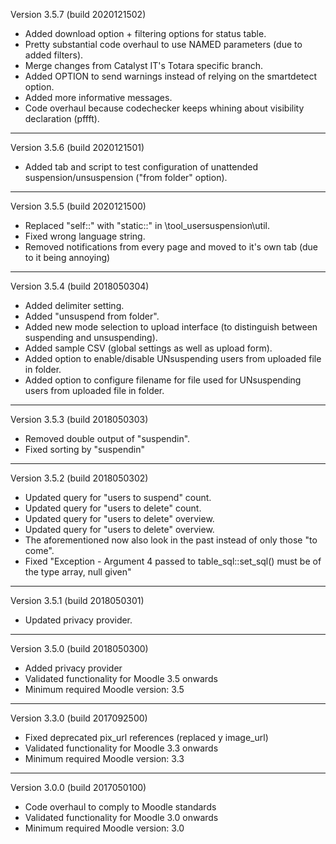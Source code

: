 Version 3.5.7 (build 2020121502)
* Added download option + filtering options for status table.
* Pretty substantial code overhaul to use NAMED parameters (due to added filters).
* Merge changes from Catalyst IT's Totara specific branch.
* Added OPTION to send warnings instead of relying on the smartdetect option.
* Added more informative messages.
* Code overhaul because codechecker keeps whining about visibility declaration (pffft).

----------

Version 3.5.6 (build 2020121501)
* Added tab and script to test configuration of unattended suspension/unsuspension ("from folder" option).

----------

Version 3.5.5 (build 2020121500)
* Replaced "self::" with "static::" in \tool_usersuspension\util.
* Fixed wrong language string.
* Removed notifications from every page and moved to it's own tab (due to it being annoying)

----------

Version 3.5.4 (build 2018050304)
* Added delimiter setting.
* Added "unsuspend from folder".
* Added new mode selection to upload interface (to distinguish between suspending and unsuspending).
* Added sample CSV (global settings as well as upload form).
* Added option to enable/disable UNsuspending users from uploaded file in folder.
* Added option to configure filename for file used for UNsuspending users from uploaded file in folder.

----------

Version 3.5.3 (build 2018050303)
* Removed double output of "suspendin".
* Fixed sorting by "suspendin"

----------

Version 3.5.2 (build 2018050302)
* Updated query for "users to suspend" count.
* Updated query for "users to delete" count.
* Updated query for "users to delete" overview.
* Updated query for "users to delete" overview.
* The aforementioned now also look in the past instead of only those "to come".
* Fixed "Exception - Argument 4 passed to table_sql::set_sql() must be of the type array, null given"

----------

Version 3.5.1 (build 2018050301)
* Updated privacy provider.

----------

Version 3.5.0 (build 2018050300)
* Added privacy provider
* Validated functionality for Moodle 3.5 onwards
* Minimum required Moodle version: 3.5

----------

Version 3.3.0 (build 2017092500)
* Fixed deprecated pix_url references (replaced y image_url)
* Validated functionality for Moodle 3.3 onwards
* Minimum required Moodle version: 3.3

----------

Version 3.0.0 (build 2017050100)
* Code overhaul to comply to Moodle standards
* Validated functionality for Moodle 3.0 onwards
* Minimum required Moodle version: 3.0
